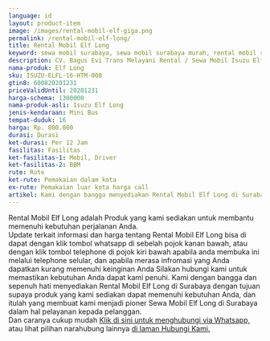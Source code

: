```yaml
---
language: id
layout: product-item
image: /images/rental-mobil-elf-giga.png
permalink: /rental-mobil-elf-long/
title: Rental Mobil Elf Long
keyword: sewa mobil surabaya, sewa mobil surabaya murah, rental mobil surabaya, rental mobil surabaya murah, bagusevitrans, CV. Bagus Evi Trans, bagusevitrans.com, sewa mobil di surabaya, rental mobil di surabaya
description: CV. Bagus Evi Trans Melayani Rental / Sewa Mobil Isuzu Elf Long di Surabaya paling Murah dan terpercaya di Jawa timur Hubungi kami Call/WA di 081357754513
nama-produk: Elf Long
sku: ISUZU-ELFL-16-HTM-008
gtin8: 600820201231
priceValidUntil: 20201231 
harga-schema: 1300000
nama-produk-asli: Isuzu Elf Long
jenis-kendaraan: Mini Bus
tempat-duduk: 16
harga: Rp. 800.000
durasi: Durasi
ket-durasi: Per 12 Jam
fasilitas: Fasilitas
ket-fasilitas-1: Mobil, Driver
ket-fasilitas-2: BBM
rute: Rute
ket-rute: Pemakaian dalam kota
ex-rute: Pemakaian luar kota harga call
artikel: Kami dengan bangga menyediakan Rental Mobil Elf Long di Surabaya dengan tujuan supaya produk yang kami sediakan dapat memenuhi kebutuhan Anda, dan kami adalah pioner Sewa Mobil Elf Long di Surabaya yang menggunakan teknologi online serta dalam hal pelayanan kepada pelanggan.
---
```

Rental Mobil Elf Long adalah Produk yang kami sediakan untuk membantu memenuhi kebutuhan perjalanan Anda.<br>Update terkait informasi dan harga tentang Rental Mobil Elf Long bisa di dapat dengan klik tombol whatsapp di sebelah pojok kanan bawah, atau dengan klik tombol telephone di pojok kiri bawah apabila anda membuka ini melalui telephone selular, dan apabila merasa infromasi yang Anda dapatkan kurang memenuhi keinginan Anda Silakan hubungi kami untuk memastikan kebutuhan Anda dapat kami penuhi. Kami dengan bangga dan sepenuh hati menyediakan Rental Mobil Elf Long di Surabaya dengan tujuan supaya produk yang kami sediakan dapat memenuhi kebutuhan Anda, dan itulah yang membuat kami menjadi pioner Sewa Mobil Elf Long di Surabaya dalam hal pelayanan kepada pelanggan.<br>
Dan caranya cukup mudah <a href="https://web.whatsapp.com/send?phone=6281357754513&text=Hallo,%20CS%20bagusevitrans.com">Klik di sini untuk menghubungi via Whatsapp,</a> atau lihat pilihan narahubung lainnya <a href="/kontak-kami/">di laman Hubungi Kami.</a>